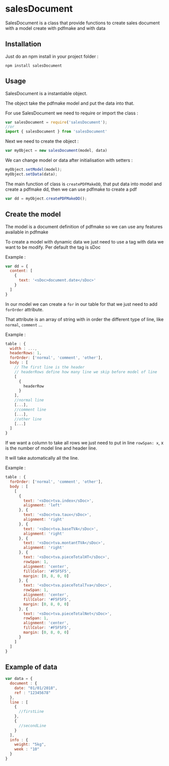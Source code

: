 # salesDocument

SalesDocument is a class that provide functions to create sales document with a model create with pdfmake and with data

## Installation
Just do an npm install in your project folder :

```
npm install salesDocument
```

## Usage
SalesDocument is a instantiable object.

The object take the pdfmake model and put the data into that.

For use SalesDocument we need to require or import the class :
```javascript
var salesDocument = require('salesDocument');
//or
import { salesDocument } from 'salesDocument'
```

Next we need to create the object :
```javascript
var myObject = new salesDocument(model, data)
```

We can change model or data after initialisation with setters :
```javascript
myObject.setModel(model);
myObject.setData(data);
```

The main function of class is `createPDFMakeDD`, that put data into model and create a pdfmake dd, then we can use pdfmake to create a pdf
```javascript
var dd = myObject.createPDFMakeDD();
```

## Create the model
The model is a document definition of pdfmake so we can use any features available in pdfmake

To create a model with dynamic data we just need to use a tag with data we want to be modify. Per default the tag is sDoc


Example :
```javascript
var dd = {
  content: [
    {
      text: '<sDoc>document.date</sDoc>'
    }
  ]
}
```

In our model we can create a `for` in our table for that we just need to add `forOrder` attribute.

That attribute is an array of string with in order the different type of line, like `normal`, `comment` ...

Example :
```javascript
table : {
  width : ...,
  headerRows: 1,
  forOrder: ['normal', 'comment', 'other'],
  body : [
    // The first line is the header
    // headerRows define how many line we skip before model of line
    [
      {
        headerRow
      }
    ],
    //normal line
    [...],
    //comment line
    [...],
    //other line
    [...]
  ]
}
```

If we want a column to take all rows we just need to put in line `rowSpan: x`, x is the number of model line and header line.

It will take automatically all the line.

Example :
```javascript
table : {
  forOrder: ['normal', 'comment', 'other'],
  body : [
    [
      {
        text: '<sDoc>tva.index</sDoc>',
        alignment: 'left'
      }, {
        text: '<sDoc>tva.taux</sDoc>',
        alignment: 'right'
      }, {
        text: '<sDoc>tva.baseTVA</sDoc>',
        alignment: 'right'
      }, {
        text: '<sDoc>tva.montantTVA</sDoc>',
        alignment: 'right'
      }, {
        text: '<sDoc>tva.pieceTotalHT</sDoc>',
        rowSpan: 1,
        alignment: 'center',
        fillColor: '#F5F5F5',
        margin: [0, 8, 0, 0]
      }, {
        text: '<sDoc>tva.pieceTotalTva</sDoc>',
        rowSpan: 1,
        alignment: 'center',
        fillColor: '#F5F5F5',
        margin: [0, 8, 0, 0]
      }, {
        text: '<sDoc>tva.pieceTotalNet</sDoc>',
        rowSpan: 1,
        alignment: 'center',
        fillColor: '#F5F5F5',
        margin: [0, 8, 0, 0]
      }
    ]
  ]
}
```

## Example of data

```javascript
var data = {
  document : {
    date: "01/01/2018",
    ref : "12345678"
  },
  line : [
    {
      //firstLine
    },
    {
      //secondLine
    }
  ],
  info : {
    weight: "5kg",
    week : "10"
  }
}
```
